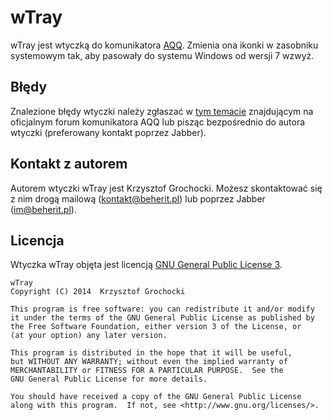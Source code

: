 wTray
======
wTray jest wtyczką do komunikatora [AQQ](http://www.aqq.eu/pl.php). Zmienia ona ikonki w zasobniku systemowym tak, aby pasowały do systemu Windows od wersji 7 wzwyż.

Błędy
-------
Znalezione błędy wtyczki należy zgłaszać w [tym temacie](http://forum.aqq.eu/topic/12441-wtray-1000/) znajdującym na oficjalnym forum komunikatora AQQ lub pisząc bezpośrednio do autora wtyczki (preferowany kontakt poprzez Jabber).

Kontakt z autorem
-------
Autorem wtyczki wTray jest Krzysztof Grochocki. Możesz skontaktować się z nim drogą mailową (kontakt@beherit.pl) lub poprzez Jabber (im@beherit.pl).

Licencja
-------
Wtyczka wTray objęta jest licencją [GNU General Public License 3](http://www.gnu.org/copyleft/gpl.html).

    wTray
    Copyright (C) 2014  Krzysztof Grochocki

    This program is free software: you can redistribute it and/or modify
    it under the terms of the GNU General Public License as published by
    the Free Software Foundation, either version 3 of the License, or
    (at your option) any later version.

    This program is distributed in the hope that it will be useful,
    but WITHOUT ANY WARRANTY; without even the implied warranty of
    MERCHANTABILITY or FITNESS FOR A PARTICULAR PURPOSE.  See the
    GNU General Public License for more details.

    You should have received a copy of the GNU General Public License
    along with this program.  If not, see <http://www.gnu.org/licenses/>.